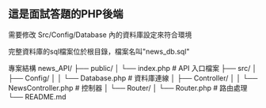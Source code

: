 ## 這是面試答題的PHP後端
需要修改 Src/Config/Database 內的資料庫設定來符合環境

完整資料庫的sql檔案位於根目錄，檔案名叫"news_db.sql"

專案結構
news_API/
├── public/
│   └── index.php          # API 入口檔案
├── src/
│   ├── Config/
│   │   └── Database.php   # 資料庫連線
│   ├── Controller/
│   │   └── NewsController.php # 控制器
│   └── Router/
│       └── Router.php     # 路由處理
└── README.md
